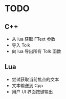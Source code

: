 # TODO

## C++

- 从 lua 获取 FText 参数
- 导入 Tolk
- 向 lua 导出所有 Tolk 函数

## Lua

- 尝试获取当前焦点的文本
- 文本输送到 Cpp
- 用户 UI 界面按键输出
